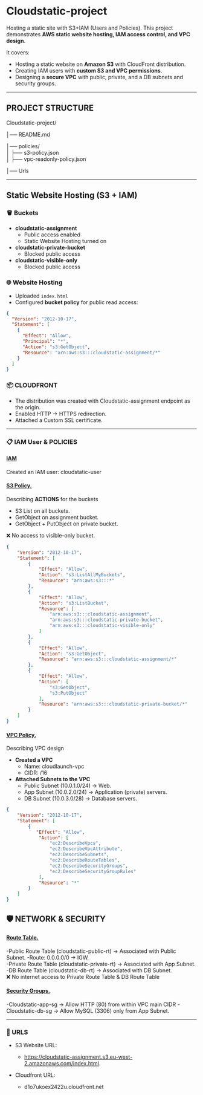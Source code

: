 # Cloudstatic-project
Hosting a static site with S3+IAM (Users and Policies). This project demonstrates **AWS static website hosting, IAM access control, and VPC design**.  

It covers:
- Hosting a static website on **Amazon S3** with CloudFront distribution.
- Creating IAM users with **custom S3 and VPC permissions**.
- Designing a **secure VPC** with public, private, and a DB subnets and security groups.

---

## PROJECT STRUCTURE
Cloudstatic-project/

│── README.md  

│── policies/ <br>
│   ├── s3-policy.json      
│   ├── vpc-readonly-policy.json  

│── Urls

---

## Static Website Hosting (S3 + IAM)

### 🪣 Buckets
- **cloudstatic-assignment**
  - Public access enabled
  - Static Website Hosting turned on
- **cloudstatic-private-bucket**
  - Blocked public access
- **cloudstatic-visible-only**
  - Blocked public access

### 🌐 Website Hosting
- Uploaded `index.html` 
- Configured **bucket policy** for public read access:
```json
{
  "Version": "2012-10-17",
  "Statement": [
    {
      "Effect": "Allow",
      "Principal": "*",
      "Action": "s3:GetObject",
      "Resource": "arn:aws:s3:::cloudstatic-assignment/*"
    }
  ]
}
```
### 📦 CLOUDFRONT
- The distribution was created with Cloudstatic-assignment endpoint as the origin.
- Enabled HTTP → HTTPS redirection.
- Attached a Custom SSL certificate.

---
### 📋 IAM User & POLICIES
#### <ins> IAM </ins>
Created an IAM user: cloudstatic-user
#### <ins> S3 Policy. </ins> 
Describing **ACTIONS** for the buckets

- S3 List on all buckets.
- GetObject on assignment bucket.
- GetObject + PutObject on private bucket.

❌ No access to visible-only bucket.
```json
{
    "Version": "2012-10-17",
    "Statement": [
        {
            "Effect": "Allow",
            "Action": "s3:ListAllMyBuckets",
            "Resource": "arn:aws:s3:::*"
        },
        {
            "Effect": "Allow",
            "Action": "s3:ListBucket",
            "Resource": [
                "arn:aws:s3:::cloudstatic-assignment",
                "arn:aws:s3:::cloudstatic-private-bucket",
                "arn:aws:s3:::cloudstatic-visible-only"
            ]
        },
        {
            "Effect": "Allow",
            "Action": "s3:GetObject",
            "Resource": "arn:aws:s3:::cloudstatic-assignment/*"
        },
        {
            "Effect": "Allow",
            "Action": [
                "s3:GetObject",
                "s3:PutObject"
            ],
            "Resource": "arn:aws:s3:::cloudstatic-private-bucket/*"
        }
    ]
}
```
#### <ins> VPC Policy. </ins>
Describing VPC design
- **Created a VPC**
  - Name: cloudlaunch-vpc
  - CIDR: /16
- **Attached Subnets to the VPC**
  - Public Subnet (10.0.1.0/24) → Web.
  - App Subnet (10.0.2.0/24) → Application (private) servers.
  - DB Subnet (10.0.3.0/28) → Database servers.
```json
{
    "Version": "2012-10-17",
    "Statement": [
        {
           "Effect": "Allow",
            "Action": [
                "ec2:DescribeVpcs",
                "ec2:DescribeVpcAttribute",
                "ec2:DescribeSubnets",
                "ec2:DescribeRouteTables",
                "ec2:DescribeSecurityGroups",
                "ec2:DescribeSecurityGroupRules"
            ],
            "Resource": "*"
        }
    ]
}
```
## 🛡️ NETWORK & SECURITY
#### <ins> Route Table.</ins>
-Public Route Table (cloudstatic-public-rt) → Associated with Public Subnet.
   -Route: 0.0.0.0/0 → IGW. <br>
-Private Route Table (cloudstatic-private-rt) → Associated with App Subnet.<br>
-DB Route Table (cloudstatic-db-rt) → Associated with DB Subnet. <br>
❌ No internet access to Private Route Table & DB Route Table

#### <ins> Security Groups. </ins>
-Cloudstatic-app-sg → Allow HTTP (80) from within VPC main CIDR
-Cloudstatic-db-sg → Allow MySQL (3306) only from App Subnet.

---
### 🔗 URLS
-  S3 Website URL:
   -  https://cloudstatic-assignment.s3.eu-west-2.amazonaws.com/index.html.

-  Cloudfront URL:
   -   d1o7ukoex2422u.cloudfront.net
